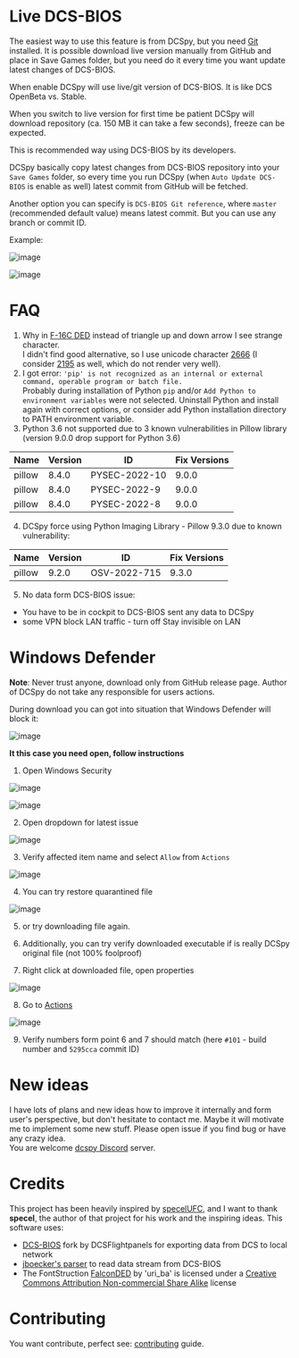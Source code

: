 # Live DCS-BIOS
The easiest way to use this feature is from DCSpy, but you need [Git](https://git-scm.com/download/win) installed. It is possible download live version manually from GitHub and place in Save Games folder, but you need do it every time you want update latest changes of DCS-BIOS.

When enable DCSpy will use live/git version of DCS-BIOS. It is like DCS OpenBeta vs. Stable.

When you switch to live version for first time be patient DCSpy will download repository (ca. 150 MB it can take a few seconds), freeze can be expected.

This is recommended way using DCS-BIOS by its developers. 

DCSpy basically copy latest changes from DCS-BIOS repository into your `Save Games` folder, so every time you run DCSpy (when `Auto Update DCS-BIOS` is enable as well) latest commit from GitHub will be fetched.

Another option you can specify is `DCS-BIOS Git reference`, where `master` (recommended default value) means latest commit. But you can use any branch or commit ID.

Example:

![image](https://github.com/emcek/dcspy/assets/475312/7d1da9db-a123-456f-bf7a-78d70344ba8c)

![image](https://github.com/emcek/dcspy/assets/475312/5e088539-a086-4375-8e1e-161287a04f18)

# FAQ
1. Why in [F-16C DED](https://i.imgur.com/Hr0kmFV.jpg) instead of triangle up and down arrow I see strange character.   
   I didn't find good alternative, so I use unicode character [2666](https://www.fileformat.info/info/unicode/char/2195/index.htm) (I consider [2195](https://www.fileformat.info/info/unicode/char/2195/index.htm) as well, which do not render very well).
2. I got error: `'pip' is not recognized as an internal or external command, operable program or batch file.`  
   Probably during installation of Python `pip` and/or `Add Python to environment variables` were not selected. Uninstall Python and install again with correct options, or consider add Python installation directory to PATH environment variable.
3. Python 3.6 not supported due to 3 known vulnerabilities in Pillow library (version 9.0.0 drop support for Python 3.6)

| Name   | Version | ID            | Fix Versions |
|--------| --------|---------------|--------------|
| pillow | 8.4.0   | PYSEC-2022-10 | 9.0.0        |
| pillow | 8.4.0   | PYSEC-2022-9  | 9.0.0        |
| pillow | 8.4.0   | PYSEC-2022-8  | 9.0.0        |

4. DCSpy force using Python Imaging Library - Pillow 9.3.0 due to known vulnerability:

| Name   | Version | ID           | Fix Versions |
|--------|---------|--------------|--------------|
| pillow | 9.2.0   | OSV-2022-715 | 9.3.0        |

5. No data form DCS-BIOS issue:
  * You have to be in cockpit to DCS-BIOS sent any data to DCSpy
  * some VPN block LAN traffic - turn off Stay invisible on LAN

# Windows Defender
**Note**: Never trust anyone, download only from GitHub release page. Author of DCSpy do not take any responsible for users actions.

During download you can got into situation that Windows Defender will block it:

![image](https://github.com/emcek/dcspy/assets/475312/d6a5dfa1-7494-46dd-a568-925076f44831)

**It this case you need open, follow instructions**
1. Open Windows Security

![image](https://github.com/emcek/dcspy/assets/475312/8cf72801-d841-444c-87d5-37c7deb1413a)

![image](https://github.com/emcek/dcspy/assets/475312/60ce7c72-2b13-469e-8270-70dac03b8c28)

2. Open dropdown for latest issue

![image](https://github.com/emcek/dcspy/assets/475312/a5eb4770-3e5d-4d28-80a5-5c1c84a24bf4)  

3. Verify affected item name and select `Allow` from `Actions`

![image](https://github.com/emcek/dcspy/assets/475312/41a750ce-ef76-463c-a733-9715e3c125f5)  

4. You can try restore quarantined file

![image](https://github.com/emcek/dcspy/assets/475312/7f2fb6bb-9be2-4af1-a073-8882ebd681c1)

5. or try downloading file again.

6. Additionally, you can try verify downloaded executable if is really DCSpy original file (not 100% foolproof)

7. Right click at downloaded file, open properties

![image](https://github.com/emcek/dcspy/assets/475312/f63b4a9b-9c64-4099-b6dd-0ffd02f7f4a4)

8. Go to [Actions](https://github.com/emcek/dcspy/actions)

![image](https://github.com/emcek/dcspy/assets/475312/a0d88222-618a-4bd5-b130-2f8c1e644ac5)

9. Verify numbers form point 6 and 7 should match (here `#101` - build number and `5295cca` commit ID)

# New ideas
I have lots of plans and new ideas how to improve it internally and form user's perspective, but don't hesitate to contact me. Maybe it will motivate me to implement some new stuff. Please open issue if you find bug or have any crazy idea.  
You are welcome [dcspy Discord](https://discord.gg/SP5Yjx3) server. 

# Credits
This project has been heavily inspired by [specelUFC](https://github.com/specel/specelUFC), and I want to thank **specel**, the author of that project for his work and the inspiring ideas. This software uses:
* [DCS-BIOS](https://github.com/DCSFlightpanels/dcs-bios) fork by DCSFlightpanels for exporting data from DCS to local network
* [jboecker's parser](https://github.com/jboecker/python-dcs-bios-example) to read data stream from DCS-BIOS
* The FontStruction [FalconDED](https://fontstruct.com/fontstructions/show/1014500) by 'uri_ba' is licensed under a [Creative Commons Attribution Non-commercial Share Alike](http://creativecommons.org/licenses/by-nc-sa/3.0/) license

# Contributing
You want contribute, perfect see: [contributing](https://github.com/emcek/dcspy/blob/master/CONTRIBUTING.md) guide.